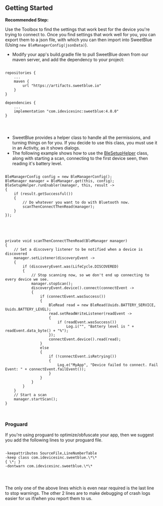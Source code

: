 ## Getting Started ##

**Recommended Step:**

Use the Toolbox to find the settings that work best for the device you're trying to connect to. Once you find settings that work well for you, you can export them to a json file, with which you can then import into SweetBlue (Using `new BleManagerConfig(jsonData)`).

* Modify your app's build.gradle file to pull SweetBlue down from our maven server, and add the dependency to your project:

<pre>
<code>
repositories {
    ...
    maven {
        url "https://artifacts.sweetblue.io"
    }
}

dependencies {
    ...
    implementation "com.idevicesinc:sweetblue:4.0.0"
}
</pre>
</code>


* SweetBlue provides a helper class to handle all the permissions, and turning things on for you. If you decide to use this class, you must use it in an Activity, as it shows dialogs.
* The following example shows how to use the [BleSetupHelper](https://api.sweetblue.io/com/idevicesinc/sweetblue/utils/BleSetupHelper.html) class, along with starting a scan, connecting to the first device seen, then reading it's battery level.

<pre>
<code>
BleManagerConfig config = new BleManagerConfig();
BleManager manager = BleManager.get(this, config);
BleSetupHelper.runEnabler(manager, this, result -> 
{
    if (result.getSuccessful()) 
    {
        // Do whatever you want to do with Bluetooth now.
        scanThenConnectThenRead(manager);
    }
});
</pre>
</code>
<pre>
<code>
private void scanThenConnectThenRead(BleManager manager)
{
    // Set a discovery listener to be notified when a device is discovered
    manager.setListener(discoveryEvent ->
    {
        if (discoveryEvent.was(LifeCycle.DISCOVERED)
        {
            // Stop scanning now, so we don't end up connecting to every device we see.
            manager.stopScan();
            discoveryEvent.device().connect(connectEvent ->
            {
                if (connectEvent.wasSuccess())
                {
                    BleRead read = new BleRead(Uuids.BATTERY_SERVICE, Uuids.BATTERY_LEVEL);
                    read.setReadWriteListener(readEvent -> 
                    {
                        if (readEvent.wasSuccess())
                            Log.i("", "Battery level is " + readEvent.data_byte() + "%");
                    });
                    connectEvent.device().read(read);
                }
                else
                {
                    if (!connectEvent.isRetrying())
                    {
                        Log.e("MyApp", "Device failed to connect. Fail Event: " + connectEvent.failEvent());
                    }
                }
            }
        }
    }
    // Start a scan
    manager.startScan();
}
</pre>
</code>


### Proguard ###

If you're using proguard to optimize/obfuscate your app, then we suggest you add the following lines to your proguard file.

<pre>
<code>
-keepattributes SourceFile,LineNumberTable
-keep class com.idevicesinc.sweetblue.\*\*                                    { \*; }
-dontwarn com.idevicesinc.sweetblue.\*\*
</pre>
</code>

The only one of the above lines which is even near required is the last line to stop warnings. The other 2 lines are to make
debugging of crash logs easier for us if/when you report them to us.